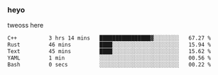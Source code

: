 ### heyo
tweoss here

<!--START_SECTION:waka-->

```txt
C++          3 hrs 14 mins   ████████████████▓░░░░░░░░   67.27 %
Rust         46 mins         ████░░░░░░░░░░░░░░░░░░░░░   15.94 %
Text         45 mins         ████░░░░░░░░░░░░░░░░░░░░░   15.62 %
YAML         1 min           ░░░░░░░░░░░░░░░░░░░░░░░░░   00.56 %
Bash         0 secs          ░░░░░░░░░░░░░░░░░░░░░░░░░   00.22 %
```

<!--END_SECTION:waka-->

<!--
**Tweoss/tweoss** is a ✨ _special_ ✨ repository because its `README.md` (this file) appears on your GitHub profile.

Here are some ideas to get you started:

- 🔭 I’m currently working on ...
- 🌱 I’m currently learning ...
- 👯 I’m looking to collaborate on ...
- 🤔 I’m looking for help with ...
- 💬 Ask me about ...
- 📫 How to reach me: ...
- 😄 Pronouns: ...
- ⚡ Fun fact: ...
-->
